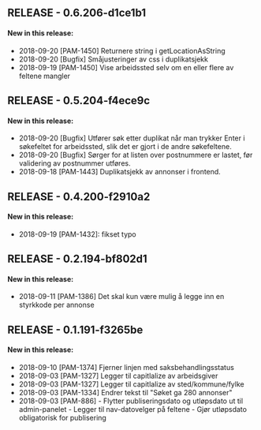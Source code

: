 ## RELEASE - 0.6.206-d1ce1b1
#### New in this release: 
+ 2018-09-20 [PAM-1450] Returnere string i getLocationAsString
+ 2018-09-20 [Bugfix] Småjusteringer av css i duplikatsjekk
+ 2018-09-19 [PAM-1450] Vise arbeidssted selv om en eller flere av feltene mangler
## RELEASE - 0.5.204-f4ece9c
#### New in this release: 
+ 2018-09-20 [Bugfix] Utfører søk etter duplikat når man trykker Enter i søkefeltet for arbeidssted, slik  det er gjort i de andre søkefeltene.
+ 2018-09-20 [Bugfix] Sørger for at listen over postnummere er lastet, før validering av postnummer utføres.
+ 2018-09-18 [PAM-1443] Duplikatsjekk av annonser i frontend.
## RELEASE - 0.4.200-f2910a2
#### New in this release: 
+ 2018-09-19 [PAM-1432]: fikset typo
## RELEASE - 0.2.194-bf802d1
#### New in this release: 
+ 2018-09-11 [PAM-1386] Det skal kun være mulig å legge inn en styrkkode per annonse
## RELEASE - 0.1.191-f3265be
#### New in this release: 
+ 2018-09-10 [PAM-1374] Fjerner linjen med saksbehandlingsstatus
+ 2018-09-03 [PAM-1327] Legger til capitlalize av arbeidsgiver
+ 2018-09-03 [PAM-1327] Legger til capitlalize av sted/kommune/fylke
+ 2018-09-03 [PAM-1334] Endrer tekst til "Søket ga 280 annonser"
+ 2018-09-03 [PAM-886] - Flytter publiseringsdato og utløpsdato ut til admin-panelet - Legger til nav-datovelger på feltene - Gjør utløpsdato obligatorisk for publisering
